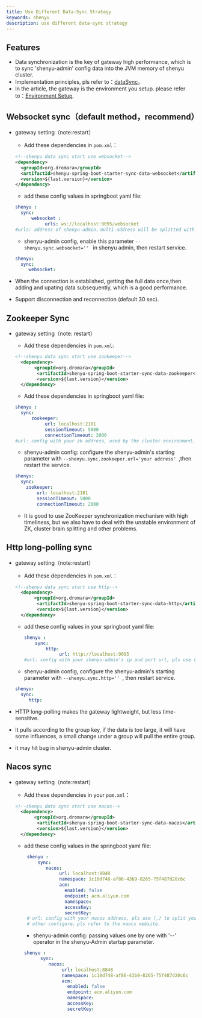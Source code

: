 ```yaml
---
title: Use Different Data-Sync Strategy
keywords: shenyu
description: use different data-sync strategy
---
```


## Features

* Data synchronization is the key of gateway high performance, which is to sync 'shenyu-admin' config data into the JVM memory of shenyu cluster.
* Implementation principles, pls refer to：[dataSync](../data-sync)。
* In the article, the gateway is the environment you setup. please refer to：[Environment Setup](../shenyu-set-up).

## Websocket sync（default method，recommend）

* gateway setting（note:restart）

    * Add these dependencies in `pom.xml`：
    
    ```xml
    <!--shenyu data sync start use websocket-->
    <dependency>
      <groupId>org.dromara</groupId>
      <artifactId>shenyu-spring-boot-starter-sync-data-websocket</artifactId>
      <version>${last.version}</version>
    </dependency>
    ```
   * add these config values in springboot yaml file:
    
    ```yaml
    shenyu :
      sync:
          websocket :
               urls: ws://localhost:9095/websocket
    #urls: address of shenyu-admin，multi-address will be splitted with (,).
    ```

    * shenyu-admin config, enable this parameter `--shenyu.sync.websocket='' ` in shenyu admin, then restart service.

    ```yaml
    shenyu:
      sync:
         websocket:
    ```

* When the connection is established, getting the full data once,then adding and upating data subsequently, which is a good performance.
* Support disconnection and reconnection (default 30 sec).

## Zookeeper Sync

* gateway setting（note: restart）

    * Add these dependencies in `pom.xml`:

    ```xml
    <!--shenyu data sync start use zookeeper-->
      <dependency>
           <groupId>org.dromara</groupId>
            <artifactId>shenyu-spring-boot-starter-sync-data-zookeeper</artifactId>
            <version>${last.version}</version>
      </dependency>
    ```

   * Add these dependencies in  springboot yaml file:
   
    ```yaml
    shenyu :
      sync:
          zookeeper:
               url: localhost:2181
               sessionTimeout: 5000
               connectionTimeout: 2000
    #url: config with your zk address, used by the cluster environment, splitted with (,).
    ```

    * shenyu-admin config: configure the shenyu-admin's starting parameter with `--shenyu.sync.zookeeper.url='your address' `,then restart the service.
    
    ```yaml
    shenyu:
      sync:
        zookeeper:
            url: localhost:2181
            sessionTimeout: 5000
            connectionTimeout: 2000
    ```
    * It is  good to use ZooKeeper synchronization mechanism with high timeliness, but we also have to deal with the unstable environment of ZK, cluster brain splitting and other
  problems.

## Http long-polling sync

* gateway setting（note:restart）

    * Add these dependencies in `pom.xml`：

    ```xml
    <!--shenyu data sync start use http-->
      <dependency>
           <groupId>org.dromara</groupId>
            <artifactId>shenyu-spring-boot-starter-sync-data-http</artifactId>
            <version>${last.version}</version>
      </dependency>
    ```

   * add these config values in your springboot yaml file:
   
      ```yaml
      shenyu :
          sync:
              http:
                   url: http://localhost:9095
      #url: config with your shenyu-admin's ip and port url, pls use (,) to split multi-admin cluster environment.
       ```
    * shenyu-admin config, configure the shenyu-admin's starting parameter with `--shenyu.sync.http='' `, then restart service.

    ```yaml
    shenyu:
      sync:
         http:
    ```

* HTTP long-polling makes the gateway lightweight, but less time-sensitive.

* It pulls according to the group key, if the data is too large, it will have some influences, a small change under a group will pull the entire group.

* it may hit bug in shenyu-admin cluster.

## Nacos sync

* gateway setting（note:restart）

    * Add these dependencies in your `pom.xml`：
    
    ```xml
    <!--shenyu data sync start use nacos-->
      <dependency>
           <groupId>org.dromara</groupId>
            <artifactId>shenyu-spring-boot-starter-sync-data-nacos</artifactId>
            <version>${last.version}</version>
      </dependency>
    ```

  * add these config values in the springboot yaml file:
  
     ```yaml
      shenyu :
          sync:
             nacos:
                  url: localhost:8848
                  namespace: 1c10d748-af86-43b9-8265-75f487d20c6c
                  acm:
                    enabled: false
                    endpoint: acm.aliyun.com
                    namespace:
                    accessKey:
                    secretKey:
      # url: config with your nacos address, pls use (,) to split your cluster environment.
      # other configure，pls refer to the naocs website.
     ```
    * shenyu-admin config: passing values one by one with '--' operator in the shenyu-Admin startup parameter.

    ```yaml
    shenyu :
          sync:
             nacos:
                  url: localhost:8848
                  namespace: 1c10d748-af86-43b9-8265-75f487d20c6c
                  acm:
                    enabled: false
                    endpoint: acm.aliyun.com
                    namespace:
                    accessKey:
                    secretKey:
    ```
